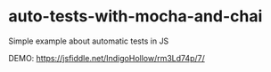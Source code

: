 # auto-tests-with-mocha-and-chai
Simple example about automatic tests in JS

DEMO: https://jsfiddle.net/IndigoHollow/rm3Ld74p/7/
